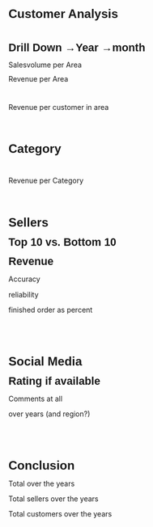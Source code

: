 <!DOCTYPE html>
<html>
<head>
	<meta http-equiv="content-type" content="text/html; charset=windows-1252"/>
	<title></title>
	<meta name="generator" content="LibreOffice 7.3.2.2 (Windows)"/>
	<meta name="created" content="2022-04-18T15:43:08.043000000"/>
	<meta name="changed" content="2022-04-18T16:48:10.184000000"/>
	<style type="text/css">
		@page { size: 21cm 29.7cm; margin: 2cm }
		p { line-height: 115%; margin-bottom: 0.25cm; background: transparent }
		h1 { margin-bottom: 0.21cm; background: transparent; page-break-after: avoid }
		h1.western { font-family: "Liberation Sans", sans-serif; font-size: 18pt; font-weight: bold }
		h1.cjk { font-family: "Microsoft YaHei"; font-size: 18pt; font-weight: bold }
		h1.ctl { font-family: "Arial"; font-size: 18pt; font-weight: bold }
		h2 { margin-top: 0.35cm; margin-bottom: 0.21cm; background: transparent; page-break-after: avoid }
		h2.western { font-family: "Liberation Sans", sans-serif; font-size: 16pt; font-weight: bold }
		h2.cjk { font-family: "Microsoft YaHei"; font-size: 16pt; font-weight: bold }
		h2.ctl { font-family: "Arial"; font-size: 16pt; font-weight: bold }
	</style>
</head>
<body lang="de-DE" link="#000080" vlink="#800000" dir="ltr"><h1 class="western">
Customer Analysis</h1>
<p style="line-height: 100%; margin-bottom: 0cm"><br/>

</p>
<h2 class="western">Drill Down &rarr;Year &rarr;month</h2>
<p style="line-height: 100%; margin-bottom: 0cm">Salesvolume per Area</p>
<p style="line-height: 100%; margin-bottom: 0cm">Revenue per Area</p>
<p style="line-height: 100%; margin-bottom: 0cm"><br/>

</p>
<p style="line-height: 100%; margin-bottom: 0cm">Revenue per customer
in area</p>
<p style="line-height: 100%; margin-bottom: 0cm"><br/>

</p>
<h1 class="western">Category</h1>
<p style="line-height: 100%; margin-bottom: 0cm"><br/>

</p>
<p style="line-height: 100%; margin-bottom: 0cm">Revenue per Category</p>
<p style="line-height: 100%; margin-bottom: 0cm"><br/>

</p>
<h1 class="western">Sellers</h1>
<h2 class="western">Top 10 vs. Bottom 10</h2>
<h2 class="western">Revenue</h2>
<p>Accuracy</p>
<p>reliability</p>
<p>finished order as percent</p>
<p><br/>
<br/>

</p>
<h1 class="western">Social Media</h1>
<h2 class="western">Rating if available</h2>
<p>Comments at all</p>
<p>over years (and region?)</p>
<p><br/>
<br/>

</p>
<h1 class="western">Conclusion</h1>
<p>Total over the years</p>
<p>Total sellers over the years</p>
<p>Total customers over the years</p>
<p><br/>
<br/>

</p>
</body>
</html>